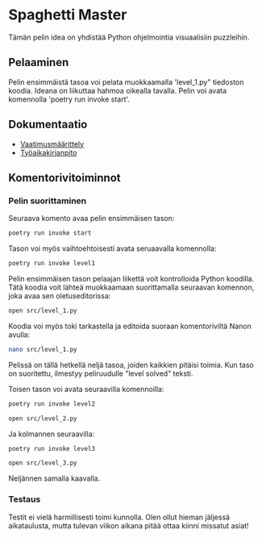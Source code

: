 # Spaghetti Master
Tämän pelin idea on yhdistää Python ohjelmointia visuaalisiin puzzleihin.

## Pelaaminen
Pelin ensimmäistä tasoa voi pelata muokkaamalla 'level_1.py" tiedoston koodia. Ideana on liikuttaa hahmoa oikealla tavalla. Pelin voi avata komennolla 'poetry run invoke start'.

## Dokumentaatio

- [Vaatimusmäärittely](./dokumentaatio/vaatimusmaarittely.md)
- [Työaikakirjanpito](./dokumentaatio/tyoaikakirjanpito.md)

## Komentorivitoiminnot

### Pelin suorittaminen

Seuraava komento avaa pelin ensimmäisen tason:

```bash
poetry run invoke start
```

Tason voi myös vaihtoehtoisesti avata seruaavalla komennolla:

```bash
poetry run invoke level1
```

Pelin ensimmäisen tason pelaajan liikettä voit kontrolloida Python koodilla. Tätä koodia voit lähteä muokkaamaan suorittamalla seuraavan komennon, joka avaa sen oletuseditorissa:

```bash
open src/level_1.py
```

Koodia voi myös toki tarkastella ja editoida suoraan komentoriviltä Nanon avulla:

```bash
nano src/level_1.py
```

Pelissä on tällä hetkellä neljä tasoa, joiden kaikkien pitäisi toimia. Kun taso on suoritettu, ilmestyy peliruudulle "level solved" teksti.

Toisen tason voi avata seuraavilla komennoilla:

```bash
poetry run invoke level2
```

```bash
open src/level_2.py
```

Ja kolmannen seuraavilla:

```bash
poetry run invoke level3
```

```bash
open src/level_3.py
```

Neljännen samalla kaavalla.

### Testaus

Testit ei vielä harmillisesti toimi kunnolla. Olen ollut hieman jäljessä aikataulusta, mutta tulevan viikon aikana pitää ottaa kiinni missatut asiat!